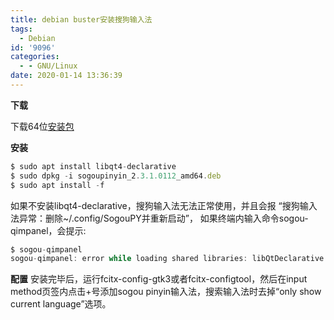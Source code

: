 ```yaml
---
title: debian buster安装搜狗输入法
tags:
  - Debian
id: '9096'
categories:
  - - GNU/Linux
date: 2020-01-14 13:36:39
---
```



<!-- more -->
**下载**

下载64位[安装包](https://pinyin.sogou.com/linux/?r=pinyin)

**安装**

```js
$ sudo apt install libqt4-declarative
$ sudo dpkg -i sogoupinyin_2.3.1.0112_amd64.deb
$ sudo apt install -f
```

如果不安装libqt4-declarative，搜狗输入法无法正常使用，并且会报
“搜狗输入法异常：删除~/.config/SogouPY并重新启动”，
如果终端内输入命令sogou-qimpanel，会提示:
```js
$ sogou-qimpanel
sogou-qimpanel: error while loading shared libraries: libQtDeclarative.so.4: cannot open shared object file: No such file or directory
```

**配置**
安装完毕后，运行fcitx-config-gtk3或者fcitx-configtool，然后在input method页签内点击+号添加sogou pinyin输入法，搜索输入法时去掉“only show current language”选项。